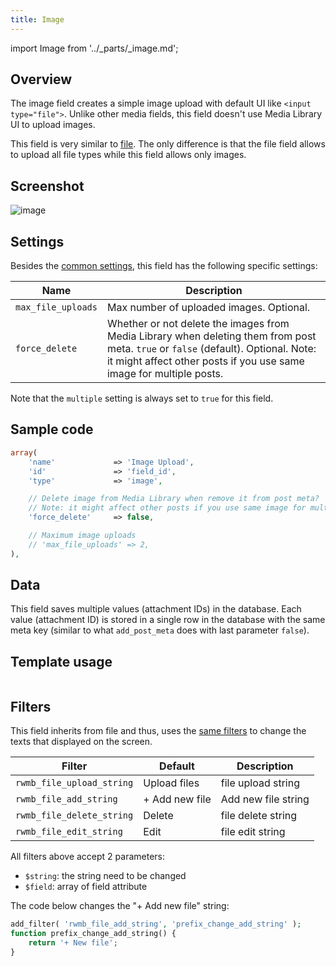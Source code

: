 ```yaml
---
title: Image
---
```


import Image from '../_parts/_image.md';

## Overview

The image field creates a simple image upload with default UI like `<input type="file">`. Unlike other media fields, this field doesn't use Media Library UI to upload images.

This field is very similar to [file](/fields/file/). The only difference is that the file field allows to upload all file types while this field allows only images.

## Screenshot

![image](https://i.imgur.com/8GFxWKP.png)

## Settings

Besides the [common settings](/creating-fields-with-code/#field-settings), this field has the following specific settings:

Name | Description
--- | ---
`max_file_uploads` | Max number of uploaded images. Optional.
`force_delete` | Whether or not delete the images from Media Library when deleting them from post meta. `true` or `false` (default). Optional. Note: it might affect other posts if you use same image for multiple posts.

Note that the `multiple` setting is always set to `true` for this field.

## Sample code

```php
array(
    'name'             => 'Image Upload',
    'id'               => 'field_id',
    'type'             => 'image',

    // Delete image from Media Library when remove it from post meta?
    // Note: it might affect other posts if you use same image for multiple posts
    'force_delete'     => false,

    // Maximum image uploads
    // 'max_file_uploads' => 2,
),
```

## Data

This field saves multiple values (attachment IDs) in the database. Each value (attachment ID) is stored in a single row in the database with the same meta key (similar to what `add_post_meta` does with last parameter `false`).

## Template usage

<Image />

## Filters

This field inherits from file and thus, uses the [same filters](/fields/file/) to change the texts that displayed on the screen.

Filter|Default|Description
---|---|---
`rwmb_file_upload_string`|Upload files|file upload string
`rwmb_file_add_string`|+ Add new file|Add new file string
`rwmb_file_delete_string`|Delete|file delete string
`rwmb_file_edit_string`|Edit|file edit string

All filters above accept 2 parameters:

- `$string`: the string need to be changed
- `$field`: array of field attribute

The code below changes the "+ Add new file" string:

```php
add_filter( 'rwmb_file_add_string', 'prefix_change_add_string' );
function prefix_change_add_string() {
    return '+ New file';
}
```
